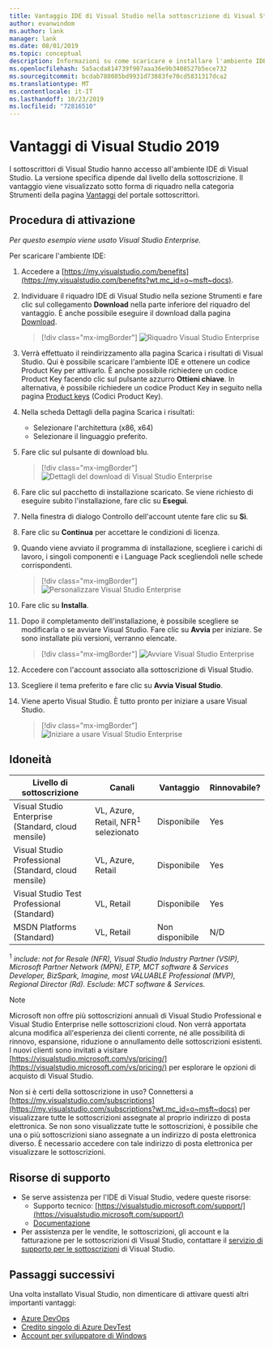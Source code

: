 ```yaml
---
title: Vantaggio IDE di Visual Studio nella sottoscrizione di Visual Studio | Microsoft Docs
author: evanwindom
ms.author: lank
manager: lank
ms.date: 08/01/2019
ms.topic: conceptual
description: Informazioni su come scaricare e installare l'ambiente IDE di Visual Studio incluso nella sottoscrizione di Visual Studio.
ms.openlocfilehash: 5a5acda814739f907aaa36e9b3408527b5ece732
ms.sourcegitcommit: bcdab788085bd9931d73883fe70cd5831317dca2
ms.translationtype: MT
ms.contentlocale: it-IT
ms.lasthandoff: 10/23/2019
ms.locfileid: "72816510"
---
```

# <a name="the-visual-studio-2019-benefit"></a>Vantaggi di Visual Studio 2019

I sottoscrittori di Visual Studio hanno accesso all'ambiente IDE di Visual Studio.  La versione specifica dipende dal livello della sottoscrizione.  Il vantaggio viene visualizzato sotto forma di riquadro nella categoria Strumenti della pagina [Vantaggi](https://my.visualstudio.com/benefits?wt.mc_id=o~msft~docs) del portale sottoscrittori.

## <a name="activation-steps"></a>Procedura di attivazione

*Per questo esempio viene usato Visual Studio Enterprise.*

Per scaricare l'ambiente IDE:
1. Accedere a [https://my.visualstudio.com/benefits](https://my.visualstudio.com/benefits?wt.mc_id=o~msft~docs).
2. Individuare il riquadro IDE di Visual Studio nella sezione Strumenti e fare clic sul collegamento **Download** nella parte inferiore del riquadro del vantaggio.  È anche possibile eseguire il download dalla pagina [Download](https://my.visualstudio.com/downloads?wt.mc_id=o~msft~docs).
   > [!div class="mx-imgBorder"]
   > ![Riquadro Visual Studio Enterprise](_img/vs-ide-experience/vs-ide-tile.png)

3. Verrà effettuato il reindirizzamento alla pagina Scarica i risultati di Visual Studio. Qui è possibile scaricare l'ambiente IDE e ottenere un codice Product Key per attivarlo. È anche possibile richiedere un codice Product Key facendo clic sul pulsante azzurro **Ottieni chiave**. In alternativa, è possibile richiedere un codice Product Key in seguito nella pagina [Product keys](https://my.visualstudio.com/productkeys) (Codici Product Key).
4. Nella scheda Dettagli della pagina Scarica i risultati:
   - Selezionare l'architettura (x86, x64)
   - Selezionare il linguaggio preferito.
5. Fare clic sul pulsante di download blu.
   > [!div class="mx-imgBorder"]
   > ![Dettagli del download di Visual Studio Enterprise](_img/vs-ide-experience/vs-ide-download-details.png)
6. Fare clic sul pacchetto di installazione scaricato.  Se viene richiesto di eseguire subito l'installazione, fare clic su **Esegui**.
7. Nella finestra di dialogo Controllo dell'account utente fare clic su **Sì**.
8. Fare clic su **Continua** per accettare le condizioni di licenza.
9. Quando viene avviato il programma di installazione, scegliere i carichi di lavoro, i singoli componenti e i Language Pack scegliendoli nelle schede corrispondenti.
   > [!div class="mx-imgBorder"]
   > ![Personalizzare Visual Studio Enterprise](_img/vs-ide-experience/vs-ide-customize-install-cropped.png)

10. Fare clic su **Installa**.

11. Dopo il completamento dell'installazione, è possibile scegliere se modificarla o se avviare Visual Studio.  Fare clic su **Avvia** per iniziare.  Se sono installate più versioni, verranno elencate.
    > [!div class="mx-imgBorder"]
    > ![Avviare Visual Studio Enterprise](_img/vs-ide-experience/vs-ide-versions.png)

12. Accedere con l'account associato alla sottoscrizione di Visual Studio.

13. Scegliere il tema preferito e fare clic su **Avvia Visual Studio**.

14. Viene aperto Visual Studio. È tutto pronto per iniziare a usare Visual Studio.

    > [!div class="mx-imgBorder"]
    > ![Iniziare a usare Visual Studio Enterprise](_img/vs-ide-experience/vs-ide-start-cropped.png)


## <a name="eligibility"></a>Idoneità

| Livello di sottoscrizione                                                 |     Canali                                            | Vantaggio                                                          | Rinnovabile?    |
|--------------------------------------------------------------------|---------------------------------------------------------|------------------------------------------------------------------|---------------|
| Visual Studio Enterprise (Standard, cloud mensile)   | VL, Azure, Retail, NFR<sup>1</sup> selezionato | Disponibile       |  Yes          |
| Visual Studio Professional (Standard, cloud mensile) | VL, Azure, Retail                                       | Disponibile                                                            |  Yes          |
| Visual Studio Test Professional (Standard)                         | VL, Retail                                              | Disponibile                                             |  Yes         |
| MSDN Platforms (Standard)                                          | VL, Retail                                              | Non disponibile                                              |  N/D          |

<sup>1</sup>  *include: not for Resale (NFR), Visual Studio Industry Partner (VSIP), Microsoft Partner Network (MPN), ETP, MCT software & Services Developer, BizSpark, Imagine, most VALUABLE Professional (MVP), Regional Director (Rd).  Esclude: MCT software & Services.*

> [!NOTE]
> Microsoft non offre più sottoscrizioni annuali di Visual Studio Professional e Visual Studio Enterprise nelle sottoscrizioni cloud. Non verrà apportata alcuna modifica all'esperienza dei clienti corrente, né alle possibilità di rinnovo, espansione, riduzione o annullamento delle sottoscrizioni esistenti. I nuovi clienti sono invitati a visitare [https://visualstudio.microsoft.com/vs/pricing/](https://visualstudio.microsoft.com/vs/pricing/) per esplorare le opzioni di acquisto di Visual Studio.

Non si è certi della sottoscrizione in uso?  Connettersi a [https://my.visualstudio.com/subscriptions](https://my.visualstudio.com/subscriptions?wt.mc_id=o~msft~docs) per visualizzare tutte le sottoscrizioni assegnate al proprio indirizzo di posta elettronica. Se non sono visualizzate tutte le sottoscrizioni, è possibile che una o più sottoscrizioni siano assegnate a un indirizzo di posta elettronica diverso.  È necessario accedere con tale indirizzo di posta elettronica per visualizzare le sottoscrizioni.

## <a name="support-resources"></a>Risorse di supporto
- Se serve assistenza per l'IDE di Visual Studio, vedere queste risorse:
  - Supporto tecnico: [https://visualstudio.microsoft.com/support/](https://visualstudio.microsoft.com/support/)
  - [Documentazione](/visualstudio/)
- Per assistenza per le vendite, le sottoscrizioni, gli account e la fatturazione per le sottoscrizioni di Visual Studio, contattare il [servizio di supporto per le sottoscrizioni](https://visualstudio.microsoft.com/subscriptions/support/) di Visual Studio.

## <a name="next-steps"></a>Passaggi successivi
Una volta installato Visual Studio, non dimenticare di attivare questi altri importanti vantaggi:
- [Azure DevOps](vs-azure-devops.md)
- [Credito singolo di Azure DevTest](vs-azure.md)
- [Account per sviluppatore di Windows](vs-windows-dev.md)
